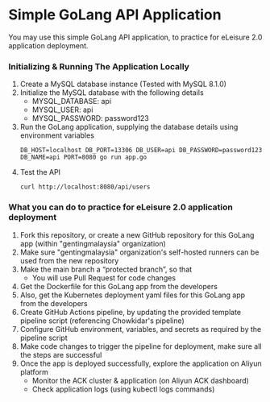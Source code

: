 # Simple GoLang API Application
You may use this simple GoLang API application, to practice for eLeisure 2.0 application deployment.

### Initializing & Running The Application Locally
1. Create a MySQL database instance (Tested with MySQL 8.1.0)
2. Initialize the MySQL database with the following details
    - MYSQL_DATABASE: api
    - MYSQL_USER: api
    - MYSQL_PASSWORD: password123
3. Run the GoLang application, supplying the database details using environment variables
    ```shell
    DB_HOST=localhost DB_PORT=13306 DB_USER=api DB_PASSWORD=password123 DB_NAME=api PORT=8080 go run app.go
    ```
4. Test the API
    ```shell
    curl http://localhost:8080/api/users
    ```

### What you can do to practice for eLeisure 2.0 application deployment
1. Fork this repository, or create a new GitHub repository for this GoLang app (within "gentingmalaysia" organization)
2. Make sure "gentingmalaysia" organization's self-hosted runners can be used from the new repository
3. Make the main branch a “protected branch”, so that
    - You will use Pull Request for code changes
4. Get the Dockerfile for this GoLang app from the developers
5. Also, get the Kubernetes deployment yaml files for this GoLang app from the developers
6. Create GitHub Actions pipeline, by updating the provided template pipeline script (referencing Chowkidar's pipeline) 
7. Configure GitHub environment, variables, and secrets as required by the pipeline script
8. Make code changes to trigger the pipeline for deployment, make sure all the steps are successful
9. Once the app is deployed successfully, explore the application on Aliyun platform
    - Monitor the ACK cluster & application (on Aliyun ACK dashboard)
    - Check application logs (using kubectl logs commands)


